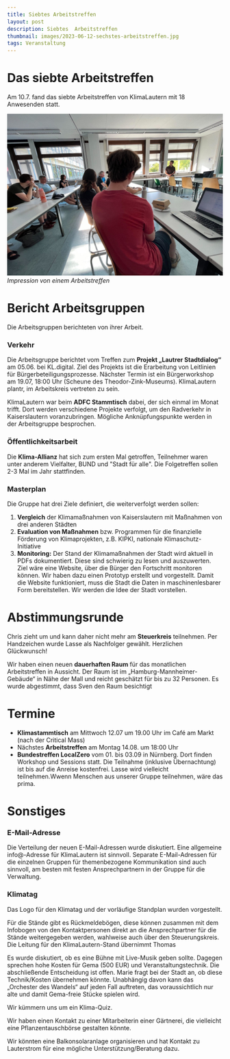 ```yaml
---
title: Siebtes Arbeitstreffen
layout: post
description: Siebtes  Arbeitstreffen
thumbnail: images/2023-06-12-sechstes-arbeitstreffen.jpg
tags: Veranstaltung
---
```


# Das siebte Arbeitstreffen

Am 10.7. fand das siebte Arbeitstreffen von KlimaLautern mit 18
Anwesenden statt.

![Impression von einem Arbeitstreffen](/images/2023-06-12-sechstes-arbeitstreffen.jpg)
*Impression von einem Arbeitstreffen*

# Bericht Arbeitsgruppen

Die Arbeitsgruppen berichteten von ihrer Arbeit.

### Verkehr

Die Arbeitsgruppe berichtet vom Treffen zum **Projekt „Lautrer
Stadtdialog“** am 05.06. bei KL.digital.  Ziel des Projekts ist die
Erarbeitung von Leitlinien für Bürgerbeteiligungsprozesse. Nächster
Termin ist ein Bürgerworkshop am 19.07, 18:00 Uhr (Scheune des
Theodor-Zink-Museums). KlimaLautern plantr, im
Arbeitskreis vertreten zu sein.
		
KlimaLautern war beim **ADFC Stammtisch** dabei, der sich einmal im
Monat trifft. Dort werden verschiedene Projekte verfolgt, um den
Radverkehr in Kaiserslautern voranzubringen. Mögliche
Anknüpfungspunkte werden in der Arbeitsgruppe besprochen.

### Öffentlichkeitsarbeit
	
Die **Klima-Allianz** hat sich zum ersten Mal getroffen, Teilnehmer
waren unter anderem Vielfalter, BUND und "Stadt für alle". Die
Folgetreffen sollen 2-3 Mal im Jahr stattfinden.
		
### Masterplan
	
Die Gruppe hat drei Ziele definiert, die weiterverfolgt werden sollen:
		
1. **Vergleich** der Klimamaßnahmen von Kaiserslautern mit Maßnahmen von
   drei anderen Städten
2. **Evaluation von Maßnahmen** bzw. Programmen für die finanzielle
Förderung von Klimaprojekten, z.B. KIPKI, nationale
Klimaschutz-Initiative
3. **Monitoring:** Der Stand der Klimamaßnahmen der Stadt wird aktuell
   in PDFs dokumentiert. Diese sind schwierig zu lesen und
   auszuwerten. Ziel wäre eine Website, über die Bürger den
   Fortschritt monitoren können. Wir haben dazu einen Prototyp
   erstellt und vorgestellt. Damit die Website funktioniert, muss die
   Stadt die Daten in maschinenlesbarer Form bereitstellen. Wir werden
   die Idee der Stadt vorstellen.

# Abstimmungsrunde

Chris zieht um und kann daher nicht mehr am **Steuerkreis**
teilnehmen. Per Handzeichen wurde Lasse als Nachfolger
gewählt. Herzlichen Glückwunsch!

Wir haben einen neuen **dauerhaften Raum** für das monatlichen
Arbeitstreffen in Aussicht. Der Raum ist im
„Hamburg-Mannheimer-Gebäude“ in Nähe der Mall und reicht geschätzt für
bis zu 32 Personen. Es wurde abgestimmt, dass Sven den Raum besichtigt

# Termine

* **Klimastammtisch** am Mittwoch 12.07 um 19.00 Uhr im Café am Markt (nach der Critical Mass)
* Nächstes **Arbeitstreffen** am Montag 14.08. um 18:00 Uhr
* **Bundestreffen LocalZero** vom 01. bis 03.09 in Nürnberg. Dort
  finden Workshop und Sessions statt. Die Teilnahme (inklusive
  Übernachtung) ist bis auf die Anreise kostenfrei. Lasse wird
  vielleicht teilnehmen.Wwenn Menschen aus unserer Gruppe teilnehmen,
  wäre das prima.

# Sonstiges

###	E-Mail-Adresse

Die Verteilung der neuen E-Mail-Adressen wurde diskutiert. Eine
allgemeine info@-Adresse für KlimaLautern ist sinnvoll. Separate
E-Mail-Adressen für die einzelnen Gruppen für themenbezogene
Kommunikation sind auch sinnvoll, am besten mit festen
Ansprechpartnern in der Gruppe für die Verwaltung.	


###	Klimatag

Das Logo für den Klimatag und der vorläufige Standplan wurden
vorgestellt. 

Für die Stände gibt es Rückmeldebögen, diese können zusammen mit dem
Infobogen von den Kontaktpersonen direkt an die Ansprechpartner
für die Stände weitergegeben werden, wahlweise auch über den
Steuerungskreis. Die Leitung für den KlimaLautern-Stand übernimmt Thomas

Es wurde diskutiert, ob es eine Bühne mit Live-Musik geben
sollte. Dagegen sprechen hohe Kosten für Gema (500 EUR) und
Veranstaltungstechnik. Die abschließende Entscheidung ist offen. Marie
fragt bei der Stadt an, ob diese Technik/Kosten übernehmen
könnte. Unabhängig davon kann das „Orchester des Wandels“ auf jeden
Fall auftreten, das voraussichtlich nur alte und damit Gema-freie
Stücke spielen wird.

Wir kümmern uns um ein Klima-Quiz.

Wir haben einen Kontakt zu einer Mitarbeiterin einer Gärtnerei, die
vielleicht eine Pflanzentauschbörse gestalten könnte.

Wir könnten eine Balkonsolaranlage organisieren und hat Kontakt
zu Lauterstrom für eine mögliche Unterstützung/Beratung dazu.
